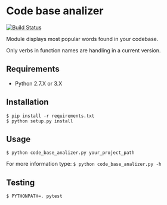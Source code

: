 Code base analizer
==================
[![Build Status](https://travis-ci.org/Grin941/codebase_analizer.svg?branch=master)](https://travis-ci.org/Grin941/codebase_analizer)

Module displays most popular words found in your codebase.

Only verbs in function names are handling in a current version.

## Requirements

* Python 2.7.X or 3.X

## Installation

```
$ pip install -r requirements.txt
$ python setup.py install
```

## Usage

```
$ python code_base_analizer.py your_project_path
```

For more information type: ```$ python code_base_analizer.py -h```

## Testing
```
$ PYTHONPATH=. pytest
```
